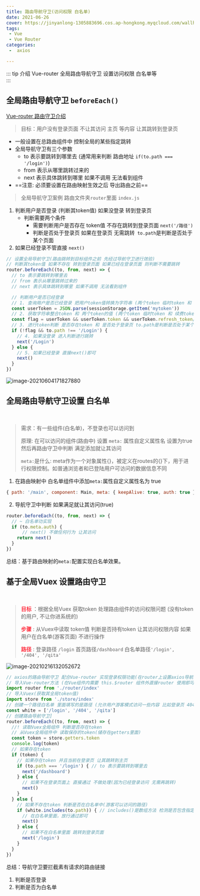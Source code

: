 ```yaml
---
title: 路由导航守卫(访问权限 白名单)
date: 2021-06-26
cover: https://jinyanlong-1305883696.cos.ap-hongkong.myqcloud.com/wallhaven-57pqv5.jpg
tags:
 - Vue
 - Vue Router
categories:
 -  axios

---
```


::: tip 介绍
Vue-router 全局路由导航守卫 设置访问权限 白名单等<br>
:::

<!-- more -->

## 全局路由导航守卫 `beforeEach()`

[Vue-router 路由守卫介绍](https://router.vuejs.org/zh/api/#%E8%B7%AF%E7%94%B1%E5%AF%B9%E8%B1%A1)

> 目标：用户没有登录页面 不让其访问 主页 等内容 让其跳转到登录页

* 一般设置在总路由组件中 控制全局的某些指定跳转
* 全局导航守卫有三个参数
  - to 表示要跳转到哪里去 (通常用来判断 路由地址 `if(to.path === '/login')`)
  - from 表示从哪里跳转过来的
  - next 表示具体跳转到哪里 如果不调用 无法看到组件
* ==注意: 必须要设置在路由映射生效之后 导出路由之前==

> 全局导航守卫案例  路由文件夹`router`里面 `index.js`

1. 判断用户是否登录 (判断其token值) 如果没登录 转到登录页
   * 判断需要两个条件 
     * 需要判断用户是否存在 token值 不存在跳转到登录页面 `next('/路径')`
     * 判断是否处于登录页 如果在登录页 无需跳转` to.path`是判断是否处于某个页面
2. 如果已经登录不管直接 `next()`

```js
// 设置全局导航守卫(路由跳转到目标组件之前 先经过导航守卫进行效验)
// 判断其token值 如果不存在 转到登录页面 如果已经在登录页面 则判断不需要跳转
router.beforeEach((to, from, next) => {
  // to 表示要跳转到哪里去
  // from 表示从哪里跳转过来的
  // next 表示具体跳转到哪里 如果不调用 无法看到组件

  // 判断用户是否已经登录
  // 1. 查询用户是否已经登录 把用户token值转换为字符串 (两个token 临时token 和 续费token)
  const userToken = JSON.parse(sessionStorage.getItem('mytoken'))
  // 2. 获取字符串整合token 和 两个token的值 (两个token 临时token 和 续费token)
  const flag = userToken && userToken.token && userToken.refresh_token// 判断是否存在token值 存在返回true
  // 3. 进行token判断 是否存在token 和 是否处于登录页 to.path是判断是否处于某个页面
  if (!flag && to.path !== '/Login') {
    // 4. 如果没登录 进入判断进行跳转
    next('/Login')
  } else {
    // 5. 如果已经登录 直接next()即可
    next()
  }
})
```

![image-20210604171827880](https://jinyanlong-1305883696.cos.ap-hongkong.myqcloud.com/n5NRQfYb9pK36rZ.png)

## 全局路由导航守卫设置 白名单

<br>

> 需求：有一些组件(白名单)，不登录也可以访问到 
>
> 原理: 在可以访问的组件(路由中) 设置 `meta:` 属性自定义属性名 设置为true 然后再路由守卫中判断 满足添加就让其访问
>
> `meta:`是什么: meta作为一个对象属性{}，被定义在routes的{}下，用于进行权限控制。如普通浏览者和已登陆用户可访问的数据信息不同

1. 在路由映射中 白名单组件中添加`meta:`属性自定义属性名为 true

```js
{ path: '/main', component: Main, meta: { keepAlive: true, auth: true } },
```

2. 导航守卫中判断 如果满足就让其访问(true)

```js
router.beforeEach((to, from, next) => {
  // ~ 白名单功实现
  if (to.meta.auth) {
      // next() 不做任何行为 让其访问 
    return next()
  }
})
```

总结：基于路由映射的`meta:`配置实现白名单效果。

## 基于全局Vuex  设置路由守卫

<br>

> **<font color = #ff3040>目标 </font>**：根据全局Vuex 获取token 处理路由组件的访问权限问题 (没有token的用户, 不让你进系统的)
>
> **<font color = #ff3040>步骤</font>** :  从Vuex中读取 token值 判断是否持有token 让其访问权限内容 如果用户在白名单(游客页面) 不进行操作
>
> **<font color = #ff3040>路径</font>** :  登录路径 `/login` 首页路径`/dashboard` 白名单路径`'/login', '/404', '/qita'`

![image-20210216132052672](https://jinyanlong-1305883696.cos.ap-hongkong.myqcloud.com/005INI3Xly8grtqo20yraj30kw07fgmc.jpg)

```js
// axios的路由导航守卫 配合Vue-router 实现登录权限功能(在router上设置axios导航守卫)
// 导入Vue-router方法 (在Vue组件内需要 this.$router 组件外直接router 使用即可)
import router from './router/index'
// 导入Vuex(获取其全局token值)
import store from './store/index'
// 创建一个路径白名单 里面填写的是路径 (允许用户游客模式访问一些内容 比如登录页 404 没必要验证)
const white = ['/login', '/404', '/qita']
// 创建路由导航守卫]
router.beforeEach((to, from, next) => {
  //! 读取Vuex全局组件 判断是否存在token
  // 从Vuex全局组件中 读取保存的token(储存在getters里面)
  const token = store.getters.token
  console.log(token)
  // 如果存在token
  if (token) {
    // 如果存在token 并且当前在登录页 让其跳转到主页
    if (to.path === '/login') { // to 表示要跳转到哪里去
      next('/dashboard')
    } else {
      // 如果不在登录页面上 直接通过 不做处理(因为已经登录访问 无需再跳转)
      next()
    }
  } else {
    // 如果不存在token 判断是否在白名单中(游客可以访问的路径)
    if (white.includes(to.path)) { // includes()是数组方法 检测是否包含指定内容
      // 在白名单里面，放行通过即可
      next()
    } else {
      // 如果不在白名单里面 跳转到登录页面
      next('/login')
    }
  }
})

```

总结：导航守卫要拦截素有请求的路由链接

1. 判断是否登录
2. 判断是否为白名单


